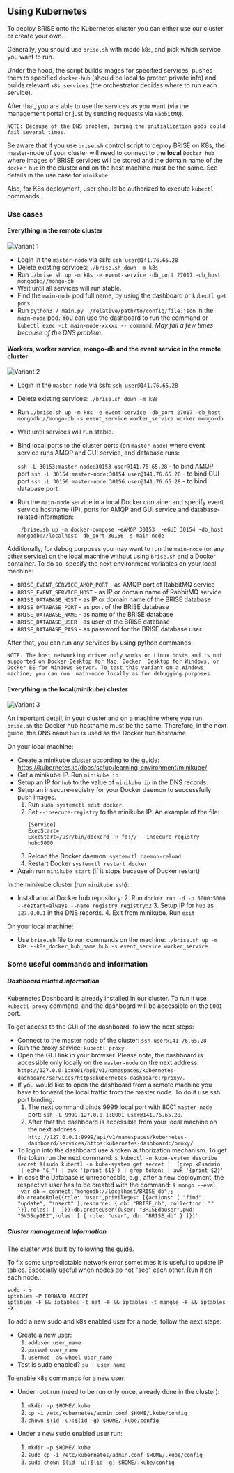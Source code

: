 ## Using Kubernetes 
To deploy BRISE onto the Kubernetes cluster you can either use our cluster or create your own.

Generally, you should use `brise.sh` with mode `k8s`, and pick which service you want to run. 

Under the hood, the script builds images for specified services, pushes them to specified `docker-hub` 
(should be local to protect private info) and builds relevant `k8s services` (the orchestrator decides where to 
run each service).

After that, you are able to use the services as you want (via the management portal or just by sending requests via `RabbitMQ`).

`NOTE: Because of the DNS problem, during the initialization pods could fail several times.`

Be aware that if you use `brise.sh` control script to deploy BRISE on K8s,
the master-node of your cluster will need to connect to the **local** `Docker hub` where images of BRISE services 
will be stored and the domain name of the `docker hub` in the cluster and on the host machine must be the same.
See details in the use case for `minikube`.

Also, for K8s deployment, user should be authorized to execute `kubectl` commands.

### Use cases
#### Everything in the remote cluster

![Variant 1](./img/use_case_1.png)

- Login in the `master-node` via ssh: `ssh user@141.76.65.28`
- Delete existing services: `./brise.sh down -m k8s` 
- Run `./brise.sh up -m k8s -e event-service -db_port 27017 -db_host mongodb://mongo-db`
- Wait until all services will run stable.
- Find the `main-node` pod full name, by using the dashboard or `kubectl get pods`. 
- Run `python3.7 main.py ./relative/path/to/config/file.json` in the `main-node` pod. You can use the dashboard to 
run the command or `kubectl exec -it main-node-xxxxx -- command`.
*May fail a few times because of the DNS problem.*

#### Workers, worker service, mongo-db and the event service in the remote cluster

![Variant 2](./img/use_case_2.png)

- Login in the `master-node` via ssh: `ssh user@141.76.65.28`
- Delete existing services: `./brise.sh down -m k8s`
- Run `./brise.sh up -m k8s -e event-service -db_port 27017 -db_host mongodb://mongo-db -s event_service worker_service worker mongo-db`
- Wait until services will run stable.
- Bind local ports to the cluster ports (on `master-node`) where event service runs AMQP and GUI service, and database runs:
 
    `ssh -L 30153:master-node:30153 user@141.76.65.28` - to bind AMQP port
    `ssh -L 30154:master-node:30154 user@141.76.65.28` - to bind GUI port
    `ssh -L 30156:master-node:30156 user@141.76.65.28` - to bind database port

- Run the `main-node` service in a local Docker container and specify event service hostname (IP), ports for AMQP and GUI service and database-related information:

    `./brise.sh up -m docker-compose -eAMQP 30153  -eGUI 30154 -db_host mongodb://localhost -db_port 30156 -s main-node`

Additionally, for debug purposes you may want to run the `main-node` (or any other service) on the local machine 
without using `brise.sh` and a Docker container.
To do so, specify the next environment variables on your local machine:

 - `BRISE_EVENT_SERVICE_AMQP_PORT` - as AMQP port of RabbitMQ service
 - `BRISE_EVENT_SERVICE_HOST` - as IP or domain name of RabbitMQ service
 - `BRISE_DATABASE_HOST` - as IP or domain name of the BRISE database
 - `BRISE_DATABASE_PORT` - as port of the BRISE database
 - `BRISE_DATABASE_NAME` - as name of the BRISE database
 - `BRISE_DATABASE_USER` - as user of the BRISE database
 - `BRISE_DATABASE_PASS` - as password for the BRISE database user

After that, you can run any services by using python commands.

`NOTE. The host networking driver only works on Linux hosts and is not supported on Docker Desktop for Mac, Docker 
Desktop for Windows, or Docker EE for Windows Server. To test this variant on a Windows machine, you can run 
main-node locally as for debugging purposes.`

#### Everything in the local(minikube) cluster

![Variant 3](./img/use_case_3.png)

An important detail, in your cluster and on a machine where you run `brise.sh` the Docker hub hostname must be the same.
Therefore, in the next guide, the DNS name `hub` is used as the Docker hub hostname.

On your local machine:
- Create a minikube cluster according to the guide: https://kubernetes.io/docs/setup/learning-environment/minikube/
- Get a minikube IP. Run `minikube ip`
- Setup an IP for `hub` to the value of `minikube ip` in the DNS records.
- Setup an insecure-registry for your Docker daemon to successfully push images.
    1. Run `sudo systemctl edit docker`.
    2. Set `--insecure-registry` to the minikube IP. An example of the file:
        ```
        [Service]
        ExecStart=
        ExecStart=/usr/bin/dockerd -H fd:// --insecure-registry hub:5000
       ```
     3. Reload the Docker daemon: `systemctl daemon-reload`
     4. Restart Docker `systemctl restart docker`
 - Again run `minikube start` (if it stops because of Docker restart)
 
In the minikube cluster (run `minikube ssh`):
- Install a local Docker hub repository:
    2. Run `docker run -d -p 5000:5000 --restart=always --name registry registry:2`
    3. Setup IP for `hub` as `127.0.0.1` in the DNS records.
    4. Exit from minikube. Run `exit`

On your local machine:
- Use `brise.sh` file to run commands on the machine:
    `./brise.sh up -m k8s --k8s_docker_hub_name hub -s event_service worker_service`


### Some useful commands and information

##### Dashboard related information

Kubernetes Dashboard is already installed in our cluster. To run it use `kubectl proxy` command, 
and the dashboard will be accessible on the `8001` port.

To get access to the GUI of the dashboard, follow the next steps:
 - Connect to the master node of the cluster: `ssh user@141.76.65.28`
 - Run the proxy service: `kubectl proxy`
 - Open the GUI link in your browser. Please note, the dashboard is accessible only locally on the `master-node` 
 on the next address: `http://127.0.0.1:8001/api/v1/namespaces/kubernetes-dashboard/services/https:kubernetes-dashboard:/proxy/`.
 - If you would like to open the dashboard from a remote machine you have to forward the local 
 traffic from the master node. To do it use ssh port binding.
    1. The next command binds 9999 local port with  8001 `master-node` port: 
        `ssh -L 9999:127.0.0.1:8001 user@141.76.65.28`.
    2. After that the dashboard is accessible from your local machine on the next address:
`http://127.0.0.1:9999/api/v1/namespaces/kubernetes-dashboard/services/https:kubernetes-dashboard:/proxy/`
 - To login into the dashboard use a token authorization mechanism. To get the token run the next command:
 `$ kubectl -n kube-system describe secret $(sudo kubectl -n kube-system get secret | 
 (grep k8sadmin || echo "$_") | awk '{print $1}') | grep token: | awk '{print $2}'`
 - In case the Database is unreacheable, e.g., after a new deployment, the respective user has to be created with the 
 command: `$ mongo --eval 'var db = connect("mongodb://localhost/BRISE_db"); db.createRole({role: "user",privileges: [{actions: [ "find", "update", "insert" ],resource: { db: "BRISE_db", collection: "" }}],roles: [  ]});db.createUser({user: "BRISEdbuser",pwd: "5V5Scp1E2",roles: [ { role: "user", db: "BRISE_db" } ]})'` 
 

##### Cluster management information

The cluster was built by following [the guide](https://www.tecmint.com/install-kubernetes-cluster-on-centos-7/).

To fix some unpredictable network error sometimes it is useful to update IP tables. 
Especially useful when nodes do not "see" each other. Run it on each node.:
```
sudo - s
iptables -P FORWARD ACCEPT
iptables -F && iptables -t nat -F && iptables -t mangle -F && iptables -X
```

To add a new sudo and k8s enabled user for a node, follow the next steps:

 - Create a new user:
    1. `adduser user_name`
    2. `passwd user_name`
    3. `usermod -aG wheel user_name`
 - Test is sudo enabled?
    `su - user_name`

To enable k8s commands for a new user:
 - Under root run (need to be run only once, already done in the cluster):
    1. `mkdir -p $HOME/.kube`
    2. `cp -i /etc/kubernetes/admin.conf $HOME/.kube/config`
    3. `chown $(id -u):$(id -g) $HOME/.kube/config`
 
 - Under a new sudo enabled user run:
    1. `mkdir -p $HOME/.kube`
    2. `sudo cp -i /etc/kubernetes/admin.conf $HOME/.kube/config`
    3. `sudo chown $(id -u):$(id -g) $HOME/.kube/config`
